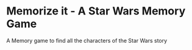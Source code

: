 # Memorize it - A Star Wars Memory Game

A Memory game to find all the characters of the Star Wars story